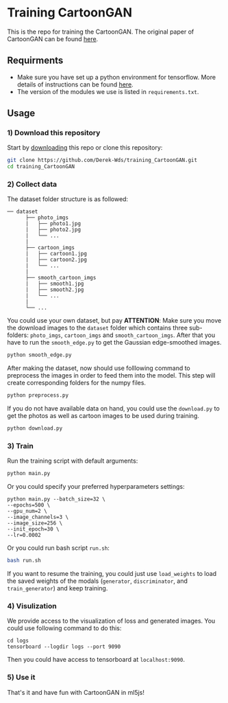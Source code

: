 # Training CartoonGAN

This is the repo for training the CartoonGAN. The original paper of CartoonGAN can be found [here](http://openaccess.thecvf.com/content_cvpr_2018/papers/Chen_CartoonGAN_Generative_Adversarial_CVPR_2018_paper.pdf).

## Requirments
* Make sure you have set up a python environment for tensorflow. More details of instructions can be found [here](https://ml5js.org/docs/training-setup).
* The version of the modules we use is listed in `requirements.txt`.

## Usage

### 1) Download this repository
Start by [downloading](https://github.com/Derek-Wds/training_CartoonGAN.git) this repo or clone this repository:
```bash
git clone https://github.com/Derek-Wds/training_CartoonGAN.git
cd training_CartoonGAN
```

### 2) Collect data
The dataset folder structure is as followed:
```
── dataset
      ├── photo_imgs
      |   ├── photo1.jpg
      |   ├── photo2.jpg
      |   └── ...
      |
      ├── cartoon_imgs
      |   ├── cartoon1.jpg
      |   ├── cartoon2.jpg
      |   └── ...
      |
      ├── smooth_cartoon_imgs
      |   ├── smooth1.jpg
      |   ├── smooth2.jpg
      |   └── ...
      |
      └── ...
```
You could use your own dataset, but pay
**ATTENTION**: Make sure you move the download images to the `dataset` folder which contains three sub-folders: `photo_imgs`, `cartoon_imgs` and `smooth_cartoon_imgs`. After that you have to run the `smooth_edge.py` to get the Gaussian edge-smoothed images.

```bash
python smooth_edge.py
```

After making the dataset, now should use folllowing command to preprocess the images in order to feed them into the model. This step will create corresponding folders for the numpy files.

```bash
python preprocess.py
```

If you do not have available data on hand, you could use the `download.py` to get the photos as well as cartoon images to be used during training.

```bash
python download.py
```


### 3) Train

Run the training script with default arguments:

```bash
python main.py
```

Or you could specify your preferred hyperparameters settings:
```
python main.py --batch_size=32 \
--epochs=500 \
--gpu_num=2 \
--image_channels=3 \
--image_size=256 \
--init_epoch=30 \
--lr=0.0002
```

Or you could run bash script `run.sh`:
```bash
bash run.sh
```

If you want to resume the training, you could just use `load_weights` to load the saved weights of the modals (`generator`, `discriminator`, and `train_generator`) and keep training.

### 4) Visulization
We provide access to the visualization of loss and generated images. You could use following command to do this:

```
cd logs
tensorboard --logdir logs --port 9090
```

Then you could have access to tensorboard at `localhost:9090`.

### 5) Use it

That's it and have fun with CartoonGAN in ml5js!
